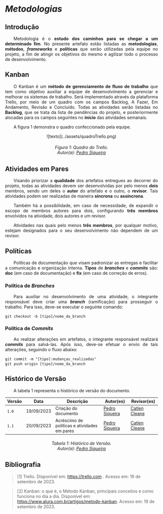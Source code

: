 # ***Metodologias***

## **Introdução**
<p align="justify">
&emsp;&emsp;Metodologia é o <b>estudo dos caminhos para se chegar a um determinado fim</b>. No presente artefato estão listadas as <b>metodologias</b>, <b>métodos</b>, <b><i>frameworks</i></b> e <b>políticas</b> que serão utilizadas pela equipe no projeto, a fim de atingir os objetivos do mesmo e agilizar todo o processo de desenvolvimento. 
</p>

## **Kanban**
<p align="justify">
&emsp;&emsp;O Kanban é um <b>método de gerenciamento de fluxo de trabalho</b> que tem como objetivo auxiliar a equipe de desenvolvimento a gerenciar e melhorar os sistemas de trabalho. Será implementado através da plataforma Trello, por meio de um quadro com os campos Backlog, A Fazer, Em Andamento, Revisão e Concluído. Todas as atividades serão listadas no <b>Backlog</b>, que se trata da lista de pendências do projeto, e posteriormente alocadas para os campos seguintes no <b>início</b> das atividades semanais.
</p>
<p align="justify">
&emsp;&emsp;A figura 1 demonstra o quadro confeccionado pela equipe.
</p>
<center>
 ![texto](../assets/quadroTrello.png)
</center>
<h6 align = "center"> Figura 1: Quadro do Trello.
<br> Autor(a): <a href="github.com/PedroSiq">Pedro Siqueira</a> </h6>

## **Atividades em Pares**
<p align="justify">
&emsp;&emsp;Visando priorizar a <b>qualidade</b> dos artefatos entregues ao decorrer do projeto, todas as atividades devem ser desenvolvidas por pelo menos <b>dois</b> membros, sendo um deles o <b>autor</b> do artefato e o outro, o <b>revisor</b>. Tais atividades podem ser realizadas de maneira <b>síncrona</b> ou <b>assíncrona</b>. 
</p>
<p align="justify">
&emsp;&emsp;Também há a possibilidade, em caso de necessidade, de expandir o escopo de membros autores para dois, configurando <b>três membros</b> envolvidos na atividade, dois autores e um revisor.
</p>
<p align="justify">
&emsp;&emsp;Atividades nas quais pelo menos <b>três membros</b>, por qualquer motivo, estejam designados para o seu desenvolvimento não dependem de um revisor.
</p>

## **Políticas**
<p align="justify">
&emsp;&emsp;Políticas de documentação que visam padronizar as entregas e facilitar a comunicação e organização interna. <b>Tipos</b> de <b><i>branches</i></b> e <b><i>commits</i></b> são: <b>doc</b> (em caso de documentação) e <b>fix</b> (em caso de correção de erros).
</p>

### **Política de _Branches_**
<p align="justify">
&emsp;&emsp;Para auxiliar no desenvolvimento de uma atividade, o integrante responsável deve criar uma <b><i>branch</i></b> (ramificação) para prosseguir o trabalho. Para isso, deve-se executar o seguinte comando:
</p>

```git
git checkout -b [tipo]/nome_da_branch
```
### **Política de _Commits_**
<p align="justify">
&emsp;&emsp;Ao realizar alterações em artefatos, o integrante responsável realizará <b><i>commits</b></i> para salvá-las. Após isso, deve-se efetuar o envio de tais alterações, seguindo o fluxo abaixo: 
</p>

```git
git commit -m "[tipo]:mudanças_realizadas"
git push origin [tipo]/nome_da_branch
```

## **Histórico de Versão**
<p align="justify">
&emsp;&emsp;A tabela 1 representa o histórico de versão do documento.
</p>

| Versão | Data | Descrição | Autor(es) | Revisor(es) |
| ------ | ---- | --------- | --------- | ---------- |
| `1.0`  | 19/09/2023 | Criação do documento | [Pedro Siqueira](https://github.com/PedroSiq) | [Catlen Cleane](https://github.com/catlenc) |
| `1.1`  | 20/09/2023 | Acréscimo de políticas e atividades em pares | [Pedro Siqueira](https://github.com/PedroSiq) | [Catlen Cleane](https://github.com/catlenc)|

<center>
<h6> Tabela 1: Histórico de Versão.
<br> Autor(a): <a href="https://github.com/PedroSiq">Pedro Siqueira</a> </h6>
</center>

## **Bibliografia**
> [1] Trello. Disponível em: https://trello.com . Acesso em: 19 de setembro de 2023.

> [2] Kanban: o que é, o Método Kanban, principais conceitos e como funciona no dia a dia. Disponível em: https://www.alura.com.br/artigos/metodo-kanban. Acesso em: 19 de setembro de 2023.